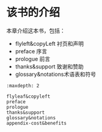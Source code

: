 # 该书的介绍

本章介绍这本书，包括：

- flyleft&copyLeft 衬页和声明
- preface 序言
- prologue 前言
- thanks&support 致谢和赞助
- glossary&notations术语表和符号


```toc
:maxdepth: 2

flyleaf&copyleft
preface
prologue
thanks&support
glossary&notations
appendix-cost&benefits
```
